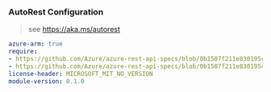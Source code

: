 ### AutoRest Configuration

> see https://aka.ms/autorest

``` yaml
azure-arm: true
require:
- https://github.com/Azure/azure-rest-api-specs/blob/0b1507f211e830195c552b0e1d5ecb689e27a6d6/specification/azurearcdata/resource-manager/readme.md
- https://github.com/Azure/azure-rest-api-specs/blob/0b1507f211e830195c552b0e1d5ecb689e27a6d6/specification/azurearcdata/resource-manager/readme.go.md
license-header: MICROSOFT_MIT_NO_VERSION
module-version: 0.1.0
```